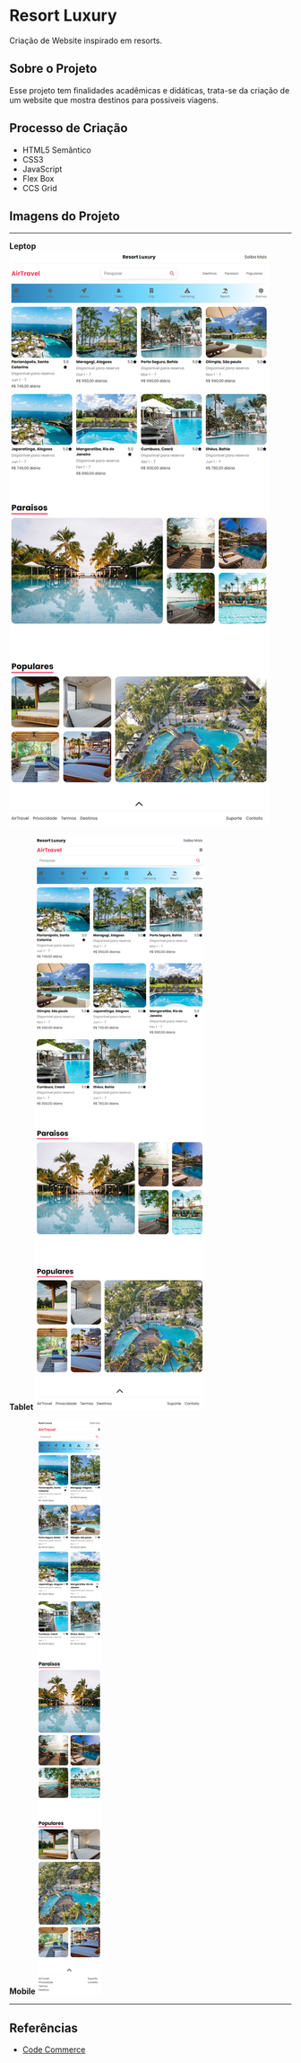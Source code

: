 # Resort Luxury
Criação de Website inspirado em resorts.

## Sobre o Projeto
Esse projeto tem finalidades acadêmicas e didáticas, trata-se da criação de um website que mostra destinos para possiveis viagens.

## Processo de Criação

- HTML5 Semântico
- CSS3
- JavaScript
- Flex Box
- CCS Grid
  

## Imagens do Projeto
---
 **Leptop**
![foto de Overview](./img/leptop.png)

**Tablet**
![foto de Overview](./img/tablets.png)

**Mobile**
![foto de Overview](./img/mobile%20device.png)

---

## Referências
 - [Code Commerce](https://www.youtube.com/@codecommerce)

